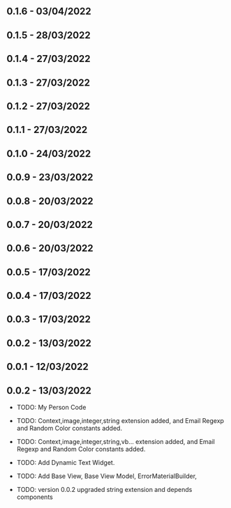 ## 0.1.6 - 03/04/2022
## 0.1.5 - 28/03/2022
## 0.1.4 - 27/03/2022
## 0.1.3 - 27/03/2022
## 0.1.2 - 27/03/2022
## 0.1.1 - 27/03/2022
## 0.1.0 - 24/03/2022
## 0.0.9 - 23/03/2022
## 0.0.8 - 20/03/2022
## 0.0.7 - 20/03/2022
## 0.0.6 - 20/03/2022
## 0.0.5 - 17/03/2022
## 0.0.4 - 17/03/2022
## 0.0.3 - 17/03/2022
## 0.0.2 - 13/03/2022
## 0.0.1 - 12/03/2022
## 0.0.2 - 13/03/2022


* TODO: My Person Code
* TODO: Context,image,integer,string extension added, and Email Regexp and Random Color constants added.
* TODO: Context,image,integer,string,vb... extension added, and Email Regexp and Random Color constants added.
* TODO: Add Dynamic Text Widget.
* TODO: Add Base View, Base View Model, ErrorMaterialBuilder,

* TODO: version 0.0.2 upgraded string extension and depends components

